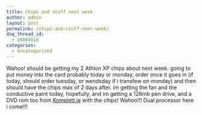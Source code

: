 ```yaml
---
title: Chips and stuff next week
author: admin
layout: post
permalink: /chips-and-stuff-next-week/
dsq_thread_id:
  - 26004810
categories:
  - Uncategorized
---
```

Wahoo! should be getting my 2 Athlon XP chips about next week. going to put money into the card probably today or monday, order once it goes in (if today, should order tuesday, or wendsday if i transfew on monday) and then should have the chips max of 2 days after. im getting the fan and the conductive paint today, hopefully, and im getting a 128mb pen drive, and a DVD rom too from [Komplett.ie][1] with the chips! Wahoo!!! Dual processor here i come!!!

 [1]: http://www.komplett.ie